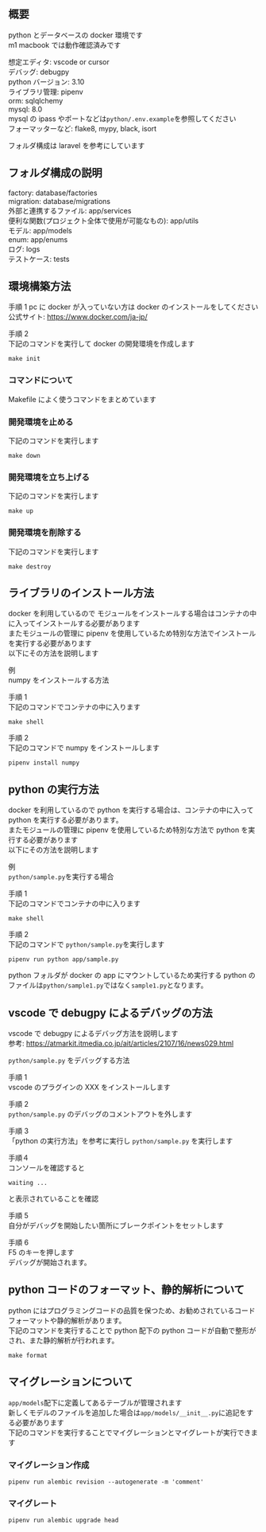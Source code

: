 ## 概要

python とデータベースの docker 環境です  
m1 macbook では動作確認済みです

想定エディタ: vscode or cursor  
デバッグ: debugpy  
python バージョン: 3.10  
ライブラリ管理: pipenv  
orm: sqlqlchemy  
mysql: 8.0  
mysql の ipass やポートなどは`python/.env.example`を参照してください  
フォーマッターなど: flake8, mypy, black, isort

フォルダ構成は laravel を参考にしています

## フォルダ構成の説明

factory: database/factories  
migration: database/migrations  
外部と連携するファイル: app/services  
便利な関数(プロジェクト全体で使用が可能なもの): app/utils  
モデル: app/models  
enum: app/enums  
ログ: logs  
テストケース: tests

## 環境構築方法

手順 1
pc に docker が入っていない方は docker のインストールをしてください  
公式サイト: https://www.docker.com/ja-jp/

手順 2  
下記のコマンドを実行して docker の開発環境を作成します

```
make init
```

### コマンドについて

Makefile によく使うコマンドをまとめています

### 開発環境を止める

下記のコマンドを実行します

```
make down
```

### 開発環境を立ち上げる

下記のコマンドを実行します

```
make up
```

### 開発環境を削除する

下記のコマンドを実行します

```
make destroy
```

## ライブラリのインストール方法

docker を利用しているので モジュールをインストールする場合はコンテナの中に入ってインストールする必要があります  
またモジュールの管理に pipenv を使用しているため特別な方法でインストールを実行する必要があります  
以下にその方法を説明します

例  
numpy をインストールする方法

手順 1  
下記のコマンドでコンテナの中に入ります

```
make shell
```

手順 2  
下記のコマンドで numpy をインストールします

```
pipenv install numpy
```

## python の実行方法

docker を利用しているので python を実行する場合は、コンテナの中に入って python を実行する必要があります。  
またモジュールの管理に pipenv を使用しているため特別な方法で python を実行する必要があります  
以下にその方法を説明します

例  
`python/sample.py`を実行する場合

手順 1  
下記のコマンドでコンテナの中に入ります

```
make shell
```

手順 2  
下記のコマンドで `python/sample.py`を実行します

```
pipenv run python app/sample.py
```

python フォルダが docker の app にマウントしているため実行する python のファイルは`python/sample1.py`ではなく`sample1.py`となります。

## vscode で debugpy によるデバッグの方法

vscode で debugpy によるデバッグ方法を説明します  
参考: https://atmarkit.itmedia.co.jp/ait/articles/2107/16/news029.html

`python/sample.py` をデバッグする方法

手順 1  
vscode のプラグインの XXX をインストールします

手順 2  
`python/sample.py` のデバッグのコメントアウトを外します

手順 3  
「python の実行方法」を参考に実行し `python/sample.py` を実行します

手順４  
コンソールを確認すると

```
waiting ...
```

と表示されていることを確認

手順 5  
自分がデバッグを開始したい箇所にブレークポイントをセットします

手順 6  
F5 のキーを押します  
デバッグが開始されます。

## python コードのフォーマット、静的解析について

python にはプログラミングコードの品質を保つため、お勧めされているコードフォーマットや静的解析があります。  
下記のコマンドを実行することで python 配下の python コードが自動で整形がされ、また静的解析が行われます。

```
make format
```

## マイグレーションについて

`app/models`配下に定義してあるテーブルが管理されます  
新しくモデルのファイルを追加した場合は`app/models/__init__.py`に追記をする必要があります  
下記のコマンドを実行することでマイグレーションとマイグレートが実行できます

### マイグレーション作成

```
pipenv run alembic revision --autogenerate -m 'comment'
```

### マイグレート

```
pipenv run alembic upgrade head
```

